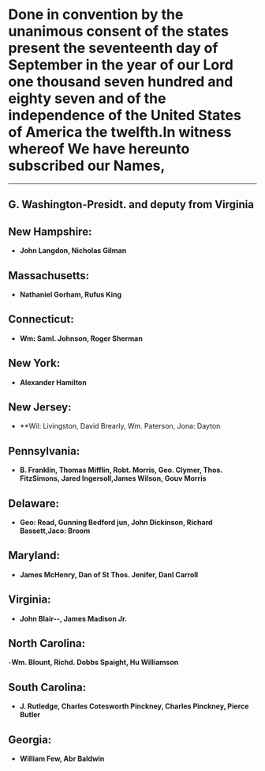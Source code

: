 # Done in convention by the unanimous consent of the states present the seventeenth day of September in the year of our Lord one thousand seven hundred and eighty seven and of the independence of the United States of America the twelfth.In witness whereof We have hereunto subscribed our Names,
___
## G. Washington-Presidt. and deputy from Virginia
## New Hampshire: 
- **John Langdon, Nicholas Gilman**
## Massachusetts: 
- **Nathaniel Gorham, Rufus King**
## Connecticut: 
- **Wm: Saml. Johnson, Roger Sherman**
## New York: 
- **Alexander Hamilton**
## New Jersey:
- **Wil: Livingston, David Brearly, Wm. Paterson, Jona: Dayton
## Pennsylvania: 
- **B. Franklin, Thomas Mifflin, Robt. Morris, Geo. Clymer, Thos. FitzSimons, Jared Ingersoll,James Wilson, Gouv Morris**
## Delaware: 
- **Geo: Read, Gunning Bedford jun, John Dickinson, Richard Bassett,Jaco: Broom**
## Maryland: 
- **James McHenry, Dan of St Thos. Jenifer, Danl Carroll**
## Virginia: 
- **John Blair--, James Madison Jr.**
## North Carolina: 
-**Wm. Blount, Richd. Dobbs Spaight, Hu Williamson**
## South Carolina:
- **J. Rutledge, Charles Cotesworth Pinckney, Charles Pinckney, Pierce Butler**
## Georgia:
- **William Few, Abr Baldwin**
